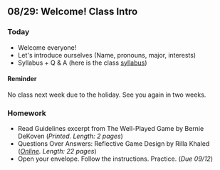 ## 08/29: Welcome! Class Intro

### Today

- Welcome everyone!
- Let's introduce ourselves (Name, pronouns, major, interests)
- Syllabus + Q & A (here is the class [syllabus](https://bit.ly/3TiPILr))

#### Reminder
No class next week due to the holiday. See you again in two weeks.

### Homework
- Read Guidelines excerpt from The Well-Played Game by Bernie DeKoven (*Printed. Length: 2 pages*)
- Questions Over Answers: Reflective Game Design by Rilla Khaled (*[Online](https://drive.google.com/file/d/1vZ0rcjfHUZ1bJ7aWU6_45PfkP8AZWM1g/view?usp=sharing). Length: 22 pages*)
- Open your envelope. Follow the instructions. Practice. (*Due 09/12*)